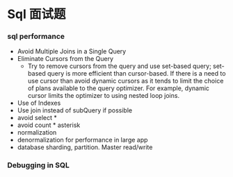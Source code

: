 # Sql 面试题

### sql performance

- Avoid Multiple Joins in a Single Query
- Eliminate Cursors from the Query
  - Try to remove cursors from the query and use set-based query; set-based query is more efficient than cursor-based. If there is a need to use cursor than avoid dynamic cursors as it tends to limit the choice of plans available to the query optimizer. For example, dynamic cursor limits the optimizer to using nested loop joins.
- Use of Indexes
- Use join instead of subQuery if possible
- avoid select \*
- avoid count \* asterisk
- normalization
- denormalization for performance in large app
- database sharding, partition. Master read/write

### Debugging in SQL
